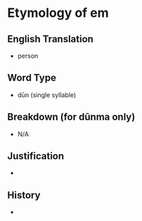 # Etymology of em

## English Translation
- person

## Word Type
- dūn (single syllable)

## Breakdown (for dūnma only)
- N/A

## Justification
- 

## History
- 
